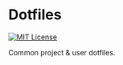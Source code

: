 # Dotfiles

[![MIT License](https://img.shields.io/badge/License-MIT-green.svg?style=for-the-badge&colorA=000000&colorB=000000)](https://github.com/nerdstep/dotfiles/blob/main/LICENSE)

Common project & user dotfiles.
